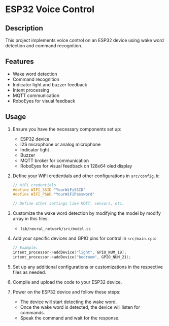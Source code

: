 # ESP32 Voice Control

## Description
This project implements voice control on an ESP32 device using wake word detection and command recognition.

## Features
- Wake word detection
- Command recognition
- Indicator light and buzzer feedback
- Intent processing
- MQTT communication
- RoboEyes for visual feedback

## Usage
1. Ensure you have the necessary components set up:
   - ESP32 device
   - I2S microphone or analog microphone
   - Indicator light
   - Buzzer
   - MQTT broker for communication
   - RoboEyes for visual feedback on 128x64 oled display

2. Define your WiFi credentials and other configurations in `src/config.h`:
   ```cpp
   // WiFi credentials
   #define WIFI_SSID "YourWiFiSSID"
   #define WIFI_PSWD "YourWiFiPassword"

   // Define other settings like MQTT, sensors, etc.
   ```

3. Customize the wake word detection by modifying the model by modify array in this files:
   - `lib/neural_network/src/model.cc`

4. Add your specific devices and GPIO pins for control in `src/main.cpp`:
   ```cpp
   // Example:
   intent_processor->addDevice("light", GPIO_NUM_19);
   intent_processor->addDevice("bedroom", GPIO_NUM_21);
   ```

5. Set up any additional configurations or customizations in the respective files as needed.

6. Compile and upload the code to your ESP32 device.

7. Power on the ESP32 device and follow these steps:
   - The device will start detecting the wake word.
   - Once the wake word is detected, the device will listen for commands.
   - Speak the command and wait for the response.
